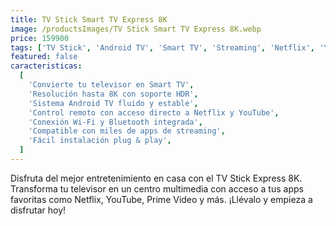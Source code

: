 ```yaml
---
title: TV Stick Smart TV Express 8K
image: /productsImages/TV Stick Smart TV Express 8K.webp
price: 159900
tags: ['TV Stick', 'Android TV', 'Smart TV', 'Streaming', 'Netflix', 'YouTube', 'Bluetooth', '8K', 'HDR']
featured: false
caracteristicas:
  [
    'Convierte tu televisor en Smart TV',
    'Resolución hasta 8K con soporte HDR',
    'Sistema Android TV fluido y estable',
    'Control remoto con acceso directo a Netflix y YouTube',
    'Conexión Wi-Fi y Bluetooth integrada',
    'Compatible con miles de apps de streaming',
    'Fácil instalación plug & play',
  ]
---
```


Disfruta del mejor entretenimiento en casa con el TV Stick Express 8K. Transforma tu televisor en un centro multimedia con acceso a tus apps favoritas como Netflix, YouTube, Prime Video y más. ¡Llévalo y empieza a disfrutar hoy!
